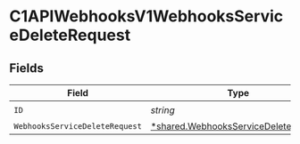 # C1APIWebhooksV1WebhooksServiceDeleteRequest


## Fields

| Field                                                                                              | Type                                                                                               | Required                                                                                           | Description                                                                                        |
| -------------------------------------------------------------------------------------------------- | -------------------------------------------------------------------------------------------------- | -------------------------------------------------------------------------------------------------- | -------------------------------------------------------------------------------------------------- |
| `ID`                                                                                               | *string*                                                                                           | :heavy_check_mark:                                                                                 | N/A                                                                                                |
| `WebhooksServiceDeleteRequest`                                                                     | [*shared.WebhooksServiceDeleteRequest](../../../pkg/models/shared/webhooksservicedeleterequest.md) | :heavy_minus_sign:                                                                                 | N/A                                                                                                |